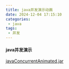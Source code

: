 ```yaml
---
title: java并发演示动画
date: 2024-12-04 17:15:10
categories:
 - java
tags: 
 - 并发
---
```


#### java并发演示
[javaConcurrentAnimated.jar](/upload/javaConcurrentAnimated.jar)
